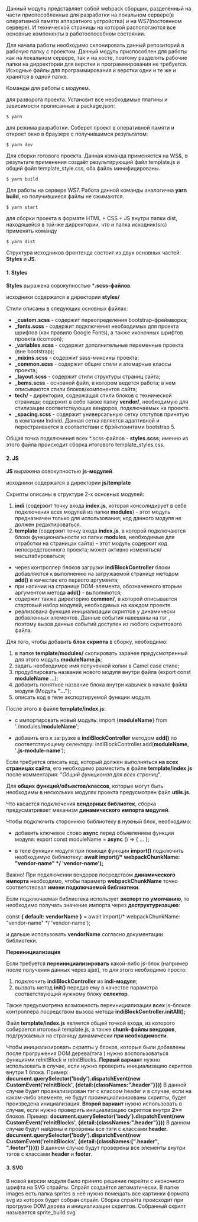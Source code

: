 Данный модуль представляет собой webpack сборщик, разделённый на части приспособленные для разработки на локальном сервере(в оперативной памяти аппаратного устройства) и на WS7(постоянном сервере).
И технической страницы на которой распологаются все основные компоненты в работоспособном состоянии.


Для начала работы необходимо склонировать данный репозиторий в рабочую папку с проектом. Данный модуль приспособлен для работы как на локальном сервере, так и на хосте,
поэтому разделять рабочие папки на дирректории для верстки и программирования не требуется. Исходные файлы для программирования и верстки одни и те же и хранятся в одной папке.

Команды для работы с модулем.

для разворота проекта. Установит все необходимые плагины и зависимости прописанные в package.json:

    $ yarn

для режима разработки. Соберет проект в оперативной памяти и откроет окно в браузере с получившимся результатом:

    $ yarn dev

Для сборки готового проекта. Данная команда применяется на WS&, в результате применения создаёт результирующий файл template.js и общий файл template_style.css, оба файль минифицированы.

    $ yarn build
  
Для работы на сервере WS7. Работа данной команды аналогична **yarn build**, но получившиеся файлы не сжимаются.

    $ yarn start

для сборки проекта в формате HTML + CSS + JS внутри папки dist, находящейся в той-же дирректории, что и папка исходник(src) применять команду

    $ yarn dist

Структура исходников фронтенда состоит из двух основных частей: **Styles** и **JS**.

#### 1. Styles

**Styles** выражена совокупностью ***.scss-файлов**.

исходники содержатся в директории **styles/**

  

Стили описаны в следующих основных файлах:

- **_custom.scss** - содержит переопределения bootstrap-фреймворка;
- **_fonts.scss** - содержит подключения необходимых для проекта шрифтов (как правило Google Fonts), а также иконочных шрифтов проекта (icomoon);
- **_variables.scss** - содержит дополнительные переменные проекта (вне bootstrap);
- **_mixins.scss** - содержит sass-миксины проекта;
- **_common.scss** - содержит общие стили и атомарные классы проекта;
- **_layout.scss** - содержит стили структуры страниц сайта;
- **_bems.scss** - основной файл, в котором ведется работа; в нем описываются стили блоков/компонентов сайта;
- **tech/** - директория, содержащая стили блоков с технической страницы; содержит в себе также папку **vendor/**, необходимую для стилизации соответствующих вендоров, подключаемых на проекте.
- **_spacing.scss** - содержит универсальную сетку отступов принятую в компании Individ. Данная сетка является адаптивной и перестраивается в соответствии с брэйкпоинтами bootstrap 5.

  

Общая точка подключения всех *.scss-файлов - **styles.scss**; именно из этого файла происходит сборка итогового template_styles.css.

#### 2. JS

**JS** выражена совокупностью **js-модулей**.

исходники содержатся в директории **js/template**

Скрипты описаны в структуре 2-х основных модулей:

1.  **indi** (содержит точку входа **index.js**, которая консолидирует в себе подключения всех модулей из папки **modules**) - этот модуль предназначен только для использования; код данного модуля не должен редактироваться.
2.  **template** (содержит точку входа **index.js**, в которой подключаются блоки функциональности из папки **modules**, необходимые для отработки на страницах сайта) - этот модуль содержит код непосредственного проекта; может активно изменяться/масштабироваться;

- через контроллер блоков загрузки **indiBlockController** блоки добавляются к выполнению на загружаемой странице методом **add()** в качестве его первого аргумента;
- при наличии на странице DOM-элемента, обозначенного вторым аргументом метода **add()** - выполняются;
- содержит также директорию **common/**, в которой описывается стартовый набор модулей, необходимых на каждом проекте.
- реализована функция инициализации скриптов у динамически добавленных элементов. Данные события навешаны на тэг **<body>**, поэтому вызов данных событий доступен из любого скриптового файла.
  

Для того, чтобы добавить **блок скрипта** в сборку, необходимо:

  

1.  в папке **template/modules/** скопировать заранее предусмотренный для этого модуль **moduleName.js**;
2.  задать необходимое имя полученной копии в Camel case стиле;
3.  продублировать название нового модуля внутри файла (export const **moduleName** ...);
4.  добавить понятное название блока внутри кавычек в начале файла модуля (Модуль **"..."**);
5.  описать код в теле экспортируемой функции модуля.

  

После этого в файле **template/index.js**:

  

-   с импортировать новый модуль:
	import {**moduleName**} from './modules/**moduleName**';

  

-   добавить его к загрузке в **indiBlockController** методом **add()** по соответствующему селектору:
	indiBlockController.add(**moduleName**, '**.js-module-name**');

  

Если требуется описать код, который должен выполняться **на всех страницах сайта**, его необходимо разместить в файле **template/index.js** после комментария: "_Общий функционал для всех страниц_".

  

Для **общих функций/объектов/классов**, которые могут быть необходимы в нескольких модулях проекта предусмотрен файл **utils.js**.

  

Что касается подключения **вендорных библиотек**, сборка предусматривает механизм **динамического импорта модулей**.

  

Чтобы подключить стороннюю библиотеку в нужный блок, необходимо:

  

-   добавить ключевое слово **async** перед объявлением функции модуля:
	export const moduleName = **async** () => { ... };

  

-   в теле функции модуля при помощи функции **import()** подключить необходимую библиотеку:
	**await import(/\* webpackChunkName: "****vendor-name****" \*/ '****vendor-name****');**

  

Важно! При подключении вендоров посредством **динамического импорта** необходимо, чтобы параметр **webpackChunkName** точно соответствовал **имени подключаемой библиотеки**.

  

Если подключаемая библиотека использует **экспорт по умолчанию**, то необходимо получать значение импорта через **деструктуризацию**:

  

const **{ default: vendorName }** = await import(/* webpackChunkName: "vendor-name" */ 'vendor-name');

  

и дальше использовать **vendorName** согласно документации библиотеки.

  

**Переинициализация**

  

Если требуется **переинициализировать** какой-либо js-блок (например после получения данных через ajax), то для этого необходимо просто:

  

1.  подключить **indiBlockController** из **indi-модуля**;
2.  вызвать метод **init()** передав ему в качестве параметра соответствующий нужному блоку **селектор**.

  

Также предусмотрена возможность переинициализации **всех** js-блоков контроллера посредством вызова метода **indiBlockController.initAll();**

  

Файл **template/index.js** является общей точкой входа, из которого собирается итоговый template.js, а также **chunk-файлы вендоров**, подгружаемых на страницу динамически **при необходимости**.

Чтобы инициализировать скрипты у блоков, которые были добавлены после прогружения DOM дерева(тэга <body>) нужно воспользоваться функциями reInitBlock и reInitBlocks.
**Первый вариант** нужно использовать в случае, если нужно проверить инициализацию скриптов внутри **1** блока. Пример:
**document.querySelector('body').dispatchEvent(new CustomEvent('reInitBlock', {detail:{classNames:".header"}}))**
В данной случае будет проанализирован тэг с классом header и в случае, если на каком-либо элементе, не будут проинициализированы скрипты, будет произведена инициализация.
**Второй вариант** нужно использовать в случае, если нужно проверить инициализацию скриптов внутри **2>=** блоков. Пример:
**document.querySelector('body').dispatchEvent(new CustomEvent('reInitBlocks', {detail:{classNames:".header"}}))**
В данном случае будут найдены и проврены все тэги с классами **header**.
**document.querySelector('body').dispatchEvent(new CustomEvent('reInitBlocks', {detail:{classNames:[".header", ".footer"]}}))**
В данном случае будут проверены все элементы внутри тэгов с классами **header** и **footer**.

#### 3. SVG

В новой версии модуля было принято решение перейти с иконочного шрифта на SVG спрайты. Спрайт создаётся автоматически. В папке images есть папка sprites
в неё нужно помещать все картинки формата svg из которох будет собран спрайт. Сборка спрайта происходит при прогрузке DOM дерева и инициализации скриптов.
Собранный скрипт называется sprite_build.svg